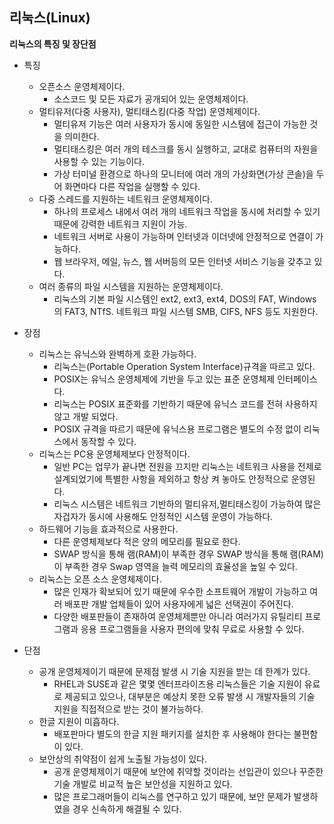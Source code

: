 ## 리눅스(Linux)
**리눅스의 특징 및 장단점**
- 특징
	- 오픈소스 운영체제이다.
		- 소스코드 및 모든 자료가 공개되어 있는 운영체제이다.
	- 멀티유저(다중 사용자), 멀티태스킹(다중 작업) 운영체제이다.
		- 멀티유저 기능은 여러 사용자가 동시에 동일한 시스템에 접근이 가능한 것을 의미한다.
		- 멀티태스킹은 여러 개의 테스크를 동시 실행하고, 교대로 컴퓨터의 자원을 사용할 수 있는 기능이다.
		- 가상 터미널 환경으로 하나의 모니터에 여러 개의 가상화면(가상 콘솔)을 두어 화면마다 다른 작업을 실행할 수 있다.
	- 다중 스레드를 지원하는 네트워크 운영체제이다.
		- 하나의 프로세스 내에서 여러 개의 네트워크 작업을 동시에 처리할 수 있기 때문에 강력한 네트워크 지원이 가능.
		- 네트워크 서버로 사용이 가능하며 인터넷과 이더넷에 안정적으로 연결이 가능하다.
		- 웹 브라우저, 메일, 뉴스, 웹 서버등의 모든 인터넷 서비스 기능을 갖추고 있다.
	- 여러 종류의 파일 시스템을 지원하는 운영체제이다.
		- 리눅스의 기본 파일 시스템인 ext2, ext3, ext4, DOS의 FAT, Windows의 FAT3, NTfS. 네트워크 파일 시스템 SMB, CIFS, NFS 등도 지원한다.

- 장점
	- 리눅스는 유닉스와 완벽하게 호환 가능하다.
		- 리눅스는(Portable Operation System Interface)규격을 따르고 있다.
		- POSIX는 유닉스 운영체제에 기반을 두고 있는 표준 운영체제 인터페이스다.
		- 리눅스는 POSIX 표준화를 기반하기 때문에 유닉스 코드를 전혀 사용하지 않고 개발 되었다.
		- POSIX 규격을 따르기 때문에 유닉스용 프로그램은 별도의 수정 없이 리눅스에서 동작할 수 있다.
	- 리눅스는 PC용 운영체제보다 안정적이다.
		- 일반 PC는 업무가 끝나면 전원을 끄지만 리눅스는 네트워크 사용을 전제로 설계되었기에 특별한 사항을 제외하고 항상 켜 놓아도 안정적으로 운영된다.
		- 리눅스 시스템은 네트워크 기반하의 멀티유저,멀티태스킹이 가능하여 많은 자겁자가 동시에 사용해도 안정적인 시스템 운영이 가능하다.
	- 하드웨어 기능을 효과적으로 사용한다.
		- 다른 운영체제보다 적은 양의 메모리를 필요로 한다.
		- SWAP 방식을 통해 램(RAM)이 부족한 경우  SWAP 방식을 통해 램(RAM)이 부족한 경우 Swap 영역을 늘력 메모리의 효율성을 높일 수 있다.
	- 리눅스는 오픈 소스 운영체제이다.
		- 많은 인재가 확보되어 있기 때문에 우수한 소프트웨어 개발이 가능하고 여러 배포판 개발 업체들이 있어 사용자에게 넓은 선택권이 주어진다.
		- 다양한 배포판들이 존재하여 운영체제뿐만 아니라 여러가지 유틸리티 프로그램과 응용 프로그램들을 사용자 편의에 맞춰 무료로 사용할 수 있다.
- 단점
	- 공개 운영체제이기 때문에 문제점 발생 시 기술 지원을 받는 데 한계가 있다.
		- RHEL과 SUSE과 같은 몇몇 엔터프라이즈용 리눅스들은 기술 지원이 유료로 제공되고 있으나, 대부분은 예상치 못한 오류 발생 시 개발자들의 기술 지원을 직접적으로 받는 것이 불가능하다.
	- 한글 지원이 미흡하다.
		- 배포판마다 별도의 한글 지원 패키지를 설치한 후 사용해야 한다는 불편함이 있다.
	- 보안상의 취약점이 쉽게 노출될 가능성이 있다.
		- 공개 운영체제이기 때문에 보안에 취약할 것이라는 선입관이 있으나 꾸준한 기술 개발로 비교적 높은 보안성을 지원하고 있다.
		- 많은 프로그래머들이 리눅스를 연구하고 있기 때문에, 보안 문제가 발생하였을 경우 신속하게 해결될 수 있다.
